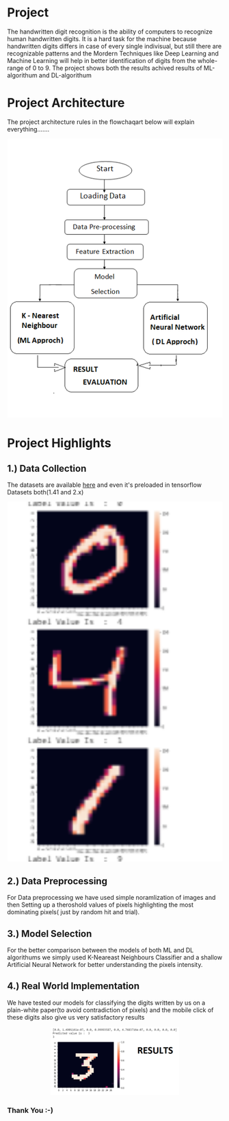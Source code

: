 Project
============================================
The handwritten digit recognition is the ability of computers to recognize human handwritten digits. It is a hard task for the machine because handwritten digits differs in case of every single indivisual, but still there are recognizable patterns and the Mordern Techniques like Deep Learning and Machine Learning will help in better identification of digits from the whole-range of 0 to 9. The project shows both the results achived results of ML-algorithum and DL-algorithum

Project Architecture
============================================
The project architecture rules in the flowchaqart below will explain everything.......
<p align = "center">
<img src = "https://raw.githubusercontent.com/rawat126/DL-ML/master/Handwritten_Digits%20Classification/Model_h_des.png">
</p>

Project Highlights
============================================
 ## 1.)  Data Collection
The datasets are available [here](http://yann.lecun.com/exdb/mnist/) and even it's preloaded in tensorflow Datasets both(1.41 and 2.x)
<p align = center>
<img src = "https://raw.githubusercontent.com/rawat126/DL-ML/master/Handwritten_Digits%20Classification/numbers.png", width = 550>
</p>

## 2.)  Data Preprocessing
For Data preprocessing we have used simple noramlization of images and then Setting up a theroshold values of pixels highlighting the most dominating pixels( just by random hit and trial).

## 3.) Model Selection
For the better comparison between the models of both ML and DL algorithums we simply used K-Neareast Neighbours Classifier and a shallow Artificial Neural Network for better understanding the pixels intensity.

## 4.) Real World Implementation
We have tested our models for classifying the digits written by us on a plain-white paper(to avoid contradiction of pixels) and the mobile click of these digits also give us very satisfactory results 

<p align = center>
<img src = "https://raw.githubusercontent.com/rawat126/DL-ML/master/Handwritten_Digits%20Classification/pre_num.png", width = 300>
</p>


### Thank You :-)

